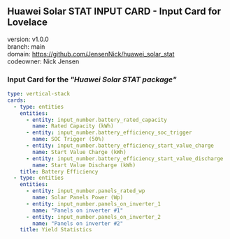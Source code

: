 ## Huawei Solar STAT INPUT CARD - Input Card for Lovelace
version: v1.0.0<br>
branch: main<br>
domain: https://github.com/JensenNick/huawei_solar_stat<br>
codeowner: Nick Jensen<br>

### Input Card for the *"Huawei Solar STAT package"*

```yaml
type: vertical-stack
cards:
  - type: entities
    entities:
      - entity: input_number.battery_rated_capacity
        name: Rated Capacity (kWh)
      - entity: input_number.battery_efficiency_soc_trigger
        name: SOC Trigger (50%)
      - entity: input_number.battery_efficiency_start_value_charge
        name: Start Value Charge (kWh)
      - entity: input_number.battery_efficiency_start_value_discharge
        name: Start Value Discharge (kWh)
    title: Battery Efficiency
  - type: entities
    entities:
      - entity: input_number.panels_rated_wp
        name: Solar Panels Power (Wp)
      - entity: input_number.panels_on_inverter_1
        name: "Panels on inverter #1"
      - entity: input_number.panels_on_inverter_2
        name: "Panels on inverter #2"
    title: Yield Statistics
``` 
